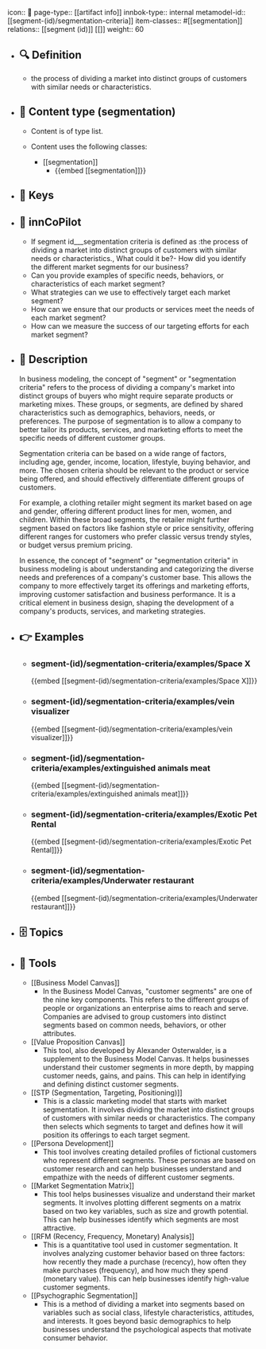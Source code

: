 icon:: 🧿
page-type:: [[artifact info]]
innbok-type:: internal
metamodel-id:: [[segment-(id)/segmentation-criteria]]
item-classes:: #[[segmentation]]
relations:: [[segment (id)]] [[]]
weight:: 60

- ## 🔍 Definition
  - the process of dividing a market into distinct groups of customers with similar needs or characteristics.
- ## 📰 Content type (segmentation)
  - Content is of type list.
  
  - Content uses the following classes:
    - [[segmentation]]
      - {{embed [[segmentation]]}}
  
- ## 🔑 Keys
  
- ## 🤖 innCoPilot
  - If segment id___segmentation criteria is defined as :the process of dividing a market into distinct groups of customers with similar needs or characteristics., What could it be?- How did you identify the different market segments for our business?
  - Can you provide examples of specific needs, behaviors, or characteristics of each market segment?
  - What strategies can we use to effectively target each market segment?
  - How can we ensure that our products or services meet the needs of each market segment?
  - How can we measure the success of our targeting efforts for each market segment?
- ## 📖 Description
  In business modeling, the concept of "segment" or "segmentation criteria" refers to the process of dividing a company's market into distinct groups of buyers who might require separate products or marketing mixes. These groups, or segments, are defined by shared characteristics such as demographics, behaviors, needs, or preferences. The purpose of segmentation is to allow a company to better tailor its products, services, and marketing efforts to meet the specific needs of different customer groups.
  
  Segmentation criteria can be based on a wide range of factors, including age, gender, income, location, lifestyle, buying behavior, and more. The chosen criteria should be relevant to the product or service being offered, and should effectively differentiate different groups of customers.
  
  For example, a clothing retailer might segment its market based on age and gender, offering different product lines for men, women, and children. Within these broad segments, the retailer might further segment based on factors like fashion style or price sensitivity, offering different ranges for customers who prefer classic versus trendy styles, or budget versus premium pricing.
  
  In essence, the concept of "segment" or "segmentation criteria" in business modeling is about understanding and categorizing the diverse needs and preferences of a company's customer base. This allows the company to more effectively target its offerings and marketing efforts, improving customer satisfaction and business performance. It is a critical element in business design, shaping the development of a company's products, services, and marketing strategies.
- ## 👉 Examples
  - ### segment-(id)/segmentation-criteria/examples/Space X
    {{embed [[segment-(id)/segmentation-criteria/examples/Space X]]}}
  - ### segment-(id)/segmentation-criteria/examples/vein visualizer
    {{embed [[segment-(id)/segmentation-criteria/examples/vein visualizer]]}}
  - ### segment-(id)/segmentation-criteria/examples/extinguished animals meat
    {{embed [[segment-(id)/segmentation-criteria/examples/extinguished animals meat]]}}
  - ### segment-(id)/segmentation-criteria/examples/Exotic Pet Rental
    {{embed [[segment-(id)/segmentation-criteria/examples/Exotic Pet Rental]]}}
  - ### segment-(id)/segmentation-criteria/examples/Underwater restaurant
    {{embed [[segment-(id)/segmentation-criteria/examples/Underwater restaurant]]}}
  
- ## 🗄️ Topics
  
- ## 🧰 Tools
  - [[Business Model Canvas]]
    - In the Business Model Canvas, "customer segments" are one of the nine key components. This refers to the different groups of people or organizations an enterprise aims to reach and serve. Companies are advised to group customers into distinct segments based on common needs, behaviors, or other attributes.
  - [[Value Proposition Canvas]]
    - This tool, also developed by Alexander Osterwalder, is a supplement to the Business Model Canvas. It helps businesses understand their customer segments in more depth, by mapping customer needs, gains, and pains. This can help in identifying and defining distinct customer segments.
  - [[STP (Segmentation, Targeting, Positioning)]]
    - This is a classic marketing model that starts with market segmentation. It involves dividing the market into distinct groups of customers with similar needs or characteristics. The company then selects which segments to target and defines how it will position its offerings to each target segment.
  - [[Persona Development]]
    - This tool involves creating detailed profiles of fictional customers who represent different segments. These personas are based on customer research and can help businesses understand and empathize with the needs of different customer segments.
  - [[Market Segmentation Matrix]]
    - This tool helps businesses visualize and understand their market segments. It involves plotting different segments on a matrix based on two key variables, such as size and growth potential. This can help businesses identify which segments are most attractive.
  - [[RFM (Recency, Frequency, Monetary) Analysis]]
    - This is a quantitative tool used in customer segmentation. It involves analyzing customer behavior based on three factors: how recently they made a purchase (recency), how often they make purchases (frequency), and how much they spend (monetary value). This can help businesses identify high-value customer segments.
  - [[Psychographic Segmentation]]
    - This is a method of dividing a market into segments based on variables such as social class, lifestyle characteristics, attitudes, and interests. It goes beyond basic demographics to help businesses understand the psychological aspects that motivate consumer behavior.

